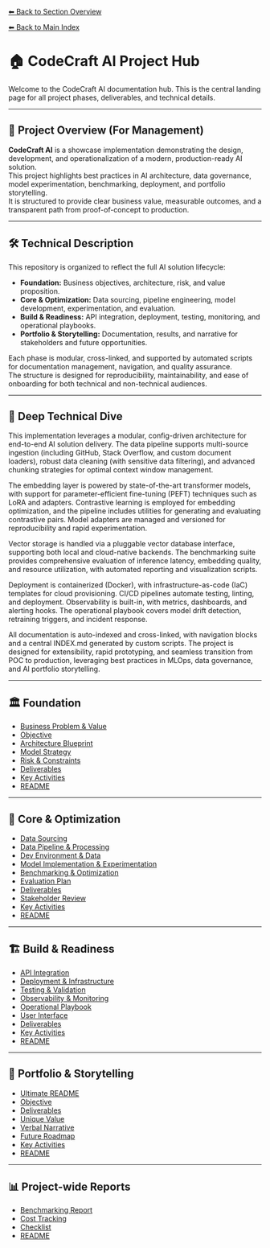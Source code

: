 [⬅ Back to Section Overview](README.md)

[⬅ Back to Main Index](../INDEX.md)

# 🏠 CodeCraft AI Project Hub

Welcome to the CodeCraft AI documentation hub. This is the central landing page for all project phases, deliverables, and technical details.

---

## 🚀 Project Overview (For Management)

**CodeCraft AI** is a showcase implementation demonstrating the design, development, and operationalization of a modern, production-ready AI solution.  
This project highlights best practices in AI architecture, data governance, model experimentation, benchmarking, deployment, and portfolio storytelling.  
It is structured to provide clear business value, measurable outcomes, and a transparent path from proof-of-concept to production.

---

## 🛠️ Technical Description

This repository is organized to reflect the full AI solution lifecycle:
- **Foundation:** Business objectives, architecture, risk, and value proposition.
- **Core & Optimization:** Data sourcing, pipeline engineering, model development, experimentation, and evaluation.
- **Build & Readiness:** API integration, deployment, testing, monitoring, and operational playbooks.
- **Portfolio & Storytelling:** Documentation, results, and narrative for stakeholders and future opportunities.

Each phase is modular, cross-linked, and supported by automated scripts for documentation management, navigation, and quality assurance.  
The structure is designed for reproducibility, maintainability, and ease of onboarding for both technical and non-technical audiences.

---

## 🤖 Deep Technical Dive

This implementation leverages a modular, config-driven architecture for end-to-end AI solution delivery. The data pipeline supports multi-source ingestion (including GitHub, Stack Overflow, and custom document loaders), robust data cleaning (with sensitive data filtering), and advanced chunking strategies for optimal context window management.

The embedding layer is powered by state-of-the-art transformer models, with support for parameter-efficient fine-tuning (PEFT) techniques such as LoRA and adapters. Contrastive learning is employed for embedding optimization, and the pipeline includes utilities for generating and evaluating contrastive pairs. Model adapters are managed and versioned for reproducibility and rapid experimentation.

Vector storage is handled via a pluggable vector database interface, supporting both local and cloud-native backends. The benchmarking suite provides comprehensive evaluation of inference latency, embedding quality, and resource utilization, with automated reporting and visualization scripts.

Deployment is containerized (Docker), with infrastructure-as-code (IaC) templates for cloud provisioning. CI/CD pipelines automate testing, linting, and deployment. Observability is built-in, with metrics, dashboards, and alerting hooks. The operational playbook covers model drift detection, retraining triggers, and incident response.

All documentation is auto-indexed and cross-linked, with navigation blocks and a central INDEX.md generated by custom scripts. The project is designed for extensibility, rapid prototyping, and seamless transition from POC to production, leveraging best practices in MLOps, data governance, and AI portfolio storytelling.

---

## 🏛️ Foundation

- [Business Problem & Value](foundation/Business_Problem_Value.md)
- [Objective](foundation/Objective.md)
- [Architecture Blueprint](foundation/Architecture_Blueprint.md)
- [Model Strategy](foundation/Model_Strategy.md)
- [Risk & Constraints](foundation/Risk_Constraints.md)
- [Deliverables](foundation/Deliverables.md)
- [Key Activities](foundation/Key_Activities.md)
- [README](foundation/README.md)

---

## 🧠 Core & Optimization

- [Data Sourcing](core/Data_Sourcing.md)
- [Data Pipeline & Processing](core/Data_Pipeline_Processing.md)
- [Dev Environment & Data](core/Dev_Environment_Data.md)
- [Model Implementation & Experimentation](core/Model_Implementation_Experimentation.md)
- [Benchmarking & Optimization](core/Benchmarking_Optimization.md)
- [Evaluation Plan](core/Evaluation_Plan.md)
- [Deliverables](core/Deliverables.md)
- [Stakeholder Review](core/Stakeholder_Review.md)
- [Key Activities](core/Key_Activities.md)
- [README](core/README.md)

---

## 🏗️ Build & Readiness

- [API Integration](build/API_Integration.md)
- [Deployment & Infrastructure](build/Deployment_Infrastructure.md)
- [Testing & Validation](build/Testing_Validation.md)
- [Observability & Monitoring](build/Observability_Monitoring.md)
- [Operational Playbook](build/Operational_Playbook.md)
- [User Interface](build/User_Interface.md)
- [Deliverables](build/Deliverables.md)
- [Key Activities](build/Key_Activities.md)
- [README](build/README.md)

---

## 🚀 Portfolio & Storytelling

- [Ultimate README](portfolio/Ultimate_README.md)
- [Objective](portfolio/Objective.md)
- [Deliverables](portfolio/Deliverables.md)
- [Unique Value](portfolio/Unique_Value.md)
- [Verbal Narrative](portfolio/Verbal_Narrative.md)
- [Future Roadmap](portfolio/Future_Roadmap.md)
- [Key Activities](portfolio/Key_Activities.md)
- [README](portfolio/README.md)

---

## 📊 Project-wide Reports

- [Benchmarking Report](BENCHMARKING.md)
- [Cost Tracking](COST_TRACKING.md)
- [Checklist](checklist.md)
- [README](readme.md)
